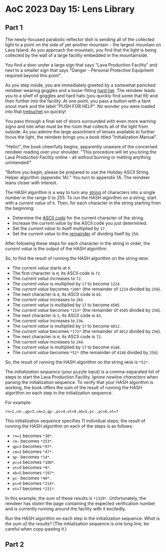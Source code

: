 # AoC 2023 Day 15: Lens Library

## Part 1

The newly-focused parabolic reflector dish is sending all of the collected light to a point on the side of yet another mountain - the largest mountain on Lava Island. As you approach the mountain, you find that the light is being collected by the wall of a large facility embedded in the mountainside.


You find a door under a large sign that says "Lava Production Facility" and next to a smaller sign that says "Danger - Personal Protective Equipment required beyond this point".


As you step inside, you are immediately greeted by a somewhat panicked reindeer wearing goggles and a loose-fitting [hard hat](https://en.wikipedia.org/wiki/Hard_hat). The reindeer leads you to a shelf of goggles and hard hats (you quickly find some that fit) and then further into the facility. At one point, you pass a button with a faint snout mark and the label "PUSH FOR HELP". No wonder you were loaded into that [trebuchet](1) so quickly!


You pass through a final set of doors surrounded with even more warning signs and into what must be the room that collects all of the light from outside. As you admire the large assortment of lenses available to further focus the light, the reindeer brings you a book titled "Initialization Manual".


"Hello!", the book cheerfully begins, apparently unaware of the concerned reindeer reading over your shoulder. "This procedure will let you bring the Lava Production Facility online - all without burning or melting anything unintended!"


"Before you begin, please be prepared to use the Holiday ASCII String Helper algorithm (appendix 1A)." You turn to appendix 1A. The reindeer leans closer with interest.


The HASH algorithm is a way to turn any [string](https://en.wikipedia.org/wiki/String_(computer_science)) of characters into a single *number* in the range 0 to 255. To run the HASH algorithm on a string, start with a *current value* of `0`. Then, for each character in the string starting from the beginning:


* Determine the [ASCII code](https://en.wikipedia.org/wiki/ASCII#Printable_characters) for the current character of the string.
* Increase the *current value* by the ASCII code you just determined.
* Set the *current value* to itself multiplied by `17`.
* Set the *current value* to the [remainder](https://en.wikipedia.org/wiki/Modulo) of dividing itself by `256`.


After following these steps for each character in the string in order, the *current value* is the output of the HASH algorithm.


So, to find the result of running the HASH algorithm on the string `HASH`:


* The *current value* starts at `0`.
* The first character is `H`; its ASCII code is `72`.
* The *current value* increases to `72`.
* The *current value* is multiplied by `17` to become `1224`.
* The *current value* becomes `*200*` (the remainder of `1224` divided by `256`).
* The next character is `A`; its ASCII code is `65`.
* The *current value* increases to `265`.
* The *current value* is multiplied by `17` to become `4505`.
* The *current value* becomes `*153*` (the remainder of `4505` divided by `256`).
* The next character is `S`; its ASCII code is `83`.
* The *current value* increases to `236`.
* The *current value* is multiplied by `17` to become `4012`.
* The *current value* becomes `*172*` (the remainder of `4012` divided by `256`).
* The next character is `H`; its ASCII code is `72`.
* The *current value* increases to `244`.
* The *current value* is multiplied by `17` to become `4148`.
* The *current value* becomes `*52*` (the remainder of `4148` divided by `256`).


So, the result of running the HASH algorithm on the string `HASH` is `*52*`.


The *initialization sequence* (your puzzle input) is a comma-separated list of steps to start the Lava Production Facility. *Ignore newline characters* when parsing the initialization sequence. To verify that your HASH algorithm is working, the book offers the sum of the result of running the HASH algorithm on each step in the initialization sequence.


For example:



```
rn=1,cm-,qp=3,cm=2,qp-,pc=4,ot=9,ab=5,pc-,pc=6,ot=7
```

This initialization sequence specifies 11 individual steps; the result of running the HASH algorithm on each of the steps is as follows:


* `rn=1` becomes `*30*`.
* `cm-` becomes `*253*`.
* `qp=3` becomes `*97*`.
* `cm=2` becomes `*47*`.
* `qp-` becomes `*14*`.
* `pc=4` becomes `*180*`.
* `ot=9` becomes `*9*`.
* `ab=5` becomes `*197*`.
* `pc-` becomes `*48*`.
* `pc=6` becomes `*214*`.
* `ot=7` becomes `*231*`.


In this example, the sum of these results is `*1320*`. Unfortunately, the reindeer has stolen the page containing the expected verification number and is currently running around the facility with it excitedly.


Run the HASH algorithm on each step in the initialization sequence. *What is the sum of the results?* (The initialization sequence is one long line; be careful when copy-pasting it.)

## Part 2

